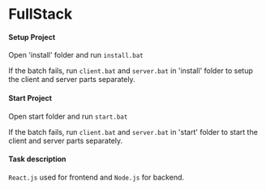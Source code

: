 # FullStack

#### Setup Project

Open 'install' folder and run `install.bat`

If the batch fails, run `client.bat` and `server.bat` in 'install' folder to setup the client and server parts separately. 
#### Start Project 

Open start folder and run `start.bat`

If the batch fails, run `client.bat` and `server.bat` in 'start' folder to start the client and server parts separately. 

#### Task description
`React.js` used for frontend  and `Node.js` for backend.
